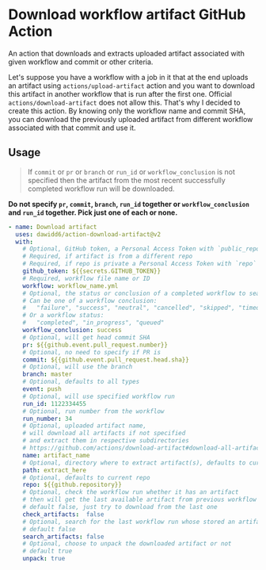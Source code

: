 # Download workflow artifact GitHub Action

An action that downloads and extracts uploaded artifact associated with given workflow and commit or other criteria.

Let's suppose you have a workflow with a job in it that at the end uploads an artifact using `actions/upload-artifact` action and you want to download this artifact in another workflow that is run after the first one. Official `actions/download-artifact` does not allow this. That's why I decided to create this action. By knowing only the workflow name and commit SHA, you can download the previously uploaded artifact from different workflow associated with that commit and use it.

## Usage

> If `commit` or `pr` or `branch` or `run_id` or `workflow_conclusion` is not specified then the artifact from the most recent successfully completed workflow run will be downloaded.

**Do not specify `pr`, `commit`, `branch`, `run_id` together or `workflow_conclusion` and `run_id` together. Pick just one of each or none.**

```yaml
- name: Download artifact
  uses: dawidd6/action-download-artifact@v2
  with:
    # Optional, GitHub token, a Personal Access Token with `public_repo` scope if needed
    # Required, if artifact is from a different repo
    # Required, if repo is private a Personal Access Token with `repo` scope is needed
    github_token: ${{secrets.GITHUB_TOKEN}}
    # Required, workflow file name or ID
    workflow: workflow_name.yml
    # Optional, the status or conclusion of a completed workflow to search for
    # Can be one of a workflow conclusion:
    #   "failure", "success", "neutral", "cancelled", "skipped", "timed_out", "action_required"
    # Or a workflow status:
    #   "completed", "in_progress", "queued"
    workflow_conclusion: success
    # Optional, will get head commit SHA
    pr: ${{github.event.pull_request.number}}
    # Optional, no need to specify if PR is
    commit: ${{github.event.pull_request.head.sha}}
    # Optional, will use the branch
    branch: master
    # Optional, defaults to all types
    event: push
    # Optional, will use specified workflow run
    run_id: 1122334455
    # Optional, run number from the workflow
    run_number: 34
    # Optional, uploaded artifact name,
    # will download all artifacts if not specified
    # and extract them in respective subdirectories
    # https://github.com/actions/download-artifact#download-all-artifacts
    name: artifact_name
    # Optional, directory where to extract artifact(s), defaults to current directory
    path: extract_here
    # Optional, defaults to current repo
    repo: ${{github.repository}}
    # Optional, check the workflow run whether it has an artifact
    # then will get the last available artifact from previous workflow
    # default false, just try to download from the last one
    check_artifacts:  false
    # Optional, search for the last workflow run whose stored an artifact named as in `name` input
    # default false
    search_artifacts: false
    # Optional, choose to unpack the downloaded artifact or not
    # default true
    unpack: true
```
